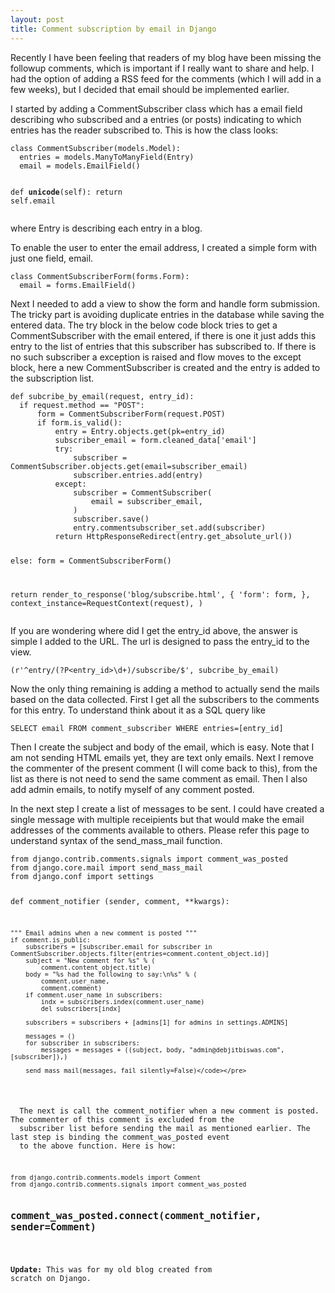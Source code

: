 ```yaml
---
layout: post
title: Comment subscription by email in Django
---
```

<p>
  Recently I have been feeling that readers of my blog have been missing the followup comments, which is important if I
  really want to share and help. I had the option of adding a RSS feed for the comments (which I will add in a few weeks),
  but I decided that email should be implemented earlier.
</p>
<p>
  I started by adding a CommentSubscriber class which has a email field describing who subscribed and a entries (or posts)
  indicating to which entries has the reader subscribed to. This is how the class looks:
</p>
<pre><code>class CommentSubscriber(models.Model):
  entries = models.ManyToManyField(Entry)
  email = models.EmailField()

  def __unicode__(self):
      return self.email</code></pre>
<p>where Entry is describing each entry in a blog.</p>
<p>To enable the user to enter the email address, I created a simple form with just one field, email.</p>
<pre><code>class CommentSubscriberForm(forms.Form):
  email = forms.EmailField()</code></pre>
<p>
  Next I needed to add a view to show the form and handle form submission. The tricky part is avoiding duplicate entries in 
  the database while saving the entered data. The try block in the below code block tries to get a CommentSubscriber with 
  the email entered, if there is one it just adds this entry to the list of entries that this subscriber has subscribed to. 
  If there is no such subscriber a exception is raised and flow moves to the except block, here a new CommentSubscriber is 
  created and the entry is added to the subscription list.</p>
<pre><code>def subcribe_by_email(request, entry_id):
  if request.method == "POST":
      form = CommentSubscriberForm(request.POST)
      if form.is_valid():
          entry = Entry.objects.get(pk=entry_id)
          subscriber_email = form.cleaned_data['email']
          try:
              subscriber = CommentSubscriber.objects.get(email=subscriber_email)
              subscriber.entries.add(entry)
          except:
              subscriber = CommentSubscriber(
                  email = subscriber_email,
              )
              subscriber.save()
              entry.commentsubscriber_set.add(subscriber)
          return HttpResponseRedirect(entry.get_absolute_url())

  else:
      form = CommentSubscriberForm()

  return render_to_response('blog/subscribe.html', {
          'form': form,
      },
      context_instance=RequestContext(request),
  )</code></pre>
<p>
  If you are wondering where did I get the entry_id above, the answer is simple I added to the URL. The url is designed to 
  pass the entry_id to the view.
</p>
<pre><code>(r'^entry/(?P&lt;entry_id&gt;\d+)/subscribe/$', subcribe_by_email)</code></pre>
<p>Now the only thing remaining is adding a method to actually send the mails based on the data collected. First I get all 
the subscribers to the comments for this entry. To understand think about it as a SQL query like</p>
<code>SELECT email FROM comment_subscriber WHERE entries=[entry_id]</code>
<p>Then I create the subject and body of the email, which is easy. Note that I am not sending HTML emails yet, they are 
text only emails. Next I remove the commenter of the present comment (I will come back to this), from the list as 
there is not need to send the same comment as email. Then I also add admin emails, to notify myself of any comment 
posted.</p>
<p>In the next step I create a list of messages to be sent. I could have created a single message with multiple 
receipients but that would make the email addresses of the comments available to others. Please refer this page 
to understand syntax of the send_mass_mail function.</p>
<pre><code>from django.contrib.comments.signals import comment_was_posted
from django.core.mail import send_mass_mail
from django.conf import settings

def comment_notifier (sender, comment, **kwargs):

    """ Email admins when a new comment is posted """
    if comment.is_public:
        subscribers = [subscriber.email for subscriber in CommentSubscriber.objects.filter(entries=comment.content_object.id)]
        subject = "New comment for %s" % (
            comment.content_object.title)
        body = "%s had the following to say:\n%s" % (
            comment.user_name,
            comment.comment)
        if comment.user_name in subscribers:
            indx = subscribers.index(comment.user_name)
            del subscribers[indx]

        subscribers = subscribers + [admins[1] for admins in settings.ADMINS]

        messages = ()
        for subscriber in subscribers:
            messages = messages + ((subject, body, "admin@debjitbiswas.com", [subscriber]),)
        
        send_mass_mail(messages, fail_silently=False)</code></pre>
<p>
  The next is call the comment_notifier when a new comment is posted. The commenter of this comment is excluded from the 
  subscriber list before sending the mail as mentioned earlier. The last step is binding the comment_was_posted event 
  to the above function. Here is how:
</p>
<pre><code>from django.contrib.comments.models import Comment
from django.contrib.comments.signals import comment_was_posted

comment_was_posted.connect(comment_notifier, sender=Comment)</code></pre>
---
<strong>Update:</strong> This was for my old blog created from scratch on Django.